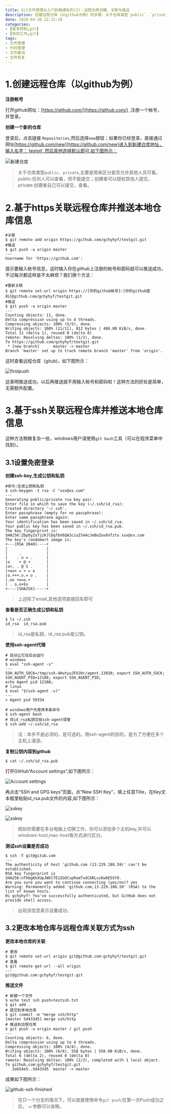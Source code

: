 ```yaml
---
title: Git文件管理从入门到精通系列(2)：远程仓库创建、关联与推送
description: 创建远程仓库（以github为例）的步骤，关于仓库类型`public`、`private`,主要是用来区分是否允许其他人员可看。远程仓库创建、关联与推送。
date: 2020-03-30 22:31:19
categories:
- [版本控制,git]
- [协同工作,git]
tags:
- 文件管理
- 代码管理
- 文件撤消
- 文件恢复
---
```


# 1.创建远程仓库（以github为例）

**注册帐号**

打开github网址：[https://github.com/](https://github.com/) ,注册一个帐号，并登录。

**创建一个新的仓库**

登录后，点击链接 `Repositories`,然后选择`new`按钮；如果你已经登录，直接通过网址[https://github.com/new](https://github.com/new)进入到新建仓库地址，输入名字：`testgit`,然后其他选择默认即可,如下图所示：

 ![新建仓库](/images/git/create_new_repository.png)

>关于仓库类型`public`、`private`,主要是用来区分是否允许其他人员可看。   
public:任何人可以查看，但不能提交；创建者可以授权其他人提交。   
private:创建者自己可以提交，查看。

# 2.基于https关联远程仓库并推送本地仓库信息

```shell
#关联
$ git remote add origin https://github.com/gchyhyf/testgit.git
#推送
$ git push -u origin master
---
Username for 'https://github.com':
```

提示要输入帐号信息，这时输入你在github上注册的帐号和密码就可以推送成功，不过每次都这样是不太麻烦？我们换个方法：

```shell
#重新关联
$ git remote set-url origin https://[你的github帐号]:[你的github密码]@github.com/gchyhyf/testgit.git
#推送
$ git push -u origin master
---
Counting objects: 11, done.
Delta compression using up to 4 threads.
Compressing objects: 100% (5/5), done.
Writing objects: 100% (11/11), 812 bytes | 406.00 KiB/s, done.
Total 11 (delta 1), reused 0 (delta 0)
remote: Resolving deltas: 100% (1/1), done.
To https://github.com/gchyhyf/testgit.git
 * [new branch]      master -> master
Branch 'master' set up to track remote branch 'master' from 'origin'.
```

这时查看远程仓库（gitub)，如下图所示：

 ![firstpush](/images/git/firstpush.png)

这表明推送成功，以后再推送就不用输入帐号和密码啦！这种方法的好处是简单，无需额外配置。

# 3.基于ssh关联远程仓库并推送本地仓库信息

这种方法稍微复杂一些，windows用户请使用`git bash`工具（可以在程序菜单中找到）。

## 3.1设置免密登录
**创建ssh-key,生成公钥和私钥**
```shell
#命令:生成公钥和私钥
$ ssh-keygen -t rsa -C "xxx@xx.com"
---
Generating public/private rsa key pair.
Enter file in which to save the key (~/.ssh/id_rsa):
Created directory '~/.ssh'.
Enter passphrase (empty for no passphrase):
Enter same passphrase again:
Your identification has been saved in ~/.ssh/id_rsa.
Your public key has been saved in ~/.ssh/id_rsa.pub.
The key fingerprint is:
SHA256:ZDpOyZxfjzKJlDqfbV6QA3ciuI544cJeBoZov6Vfzto xxx@xx.com
The key's randomart image is:
+---[RSA 2048]----+
|                 |
|     .           |
|    . o = .      |
|o    + @ +       |
|o+. . @ S .      |
|+oo+ = + = o     |
|o.+++.o.= o .    |
|.oo +o=o.+       |
| . o.o+Eo        |
+----[SHA256]-----+
```    
>上述除了email,其他选项直接回车即可

**查看是否正确生成公钥和私钥**
```shell
$ ls ~/.ssh
id_rsa  id_rsa.pub
```
>id_rsa是私钥，id_rsa.pub是公钥。

**使用ssh-agent代理**
```shell
# 启动让它在后台运行
# windows
$ eval "ssh-agent -s"
---
SSH_AUTH_SOCK=/tmp/ssh-4HutyuJFUJHr/agent.13920; export SSH_AUTH_SOCK;
SSH_AGENT_PID=12108; export SSH_AGENT_PID;
echo Agent pid 12108;
# linux
$ eval "$(ssh-agent -s)"
---
> Agent pid 59324

# windows用户先使用本条命令
$ ssh-agent bash
# 将id_rsa私钥交给ssh-agent保管
$ ssh-add ~/.ssh/id_rsa
```
>注：本步不是必须的，是可选的。用ssh-agent的目的，是为了方便在多个主机上漫游。

**复制公钥内容到github**
```shell
$ cat ~/.ssh/id_rsa.pub
```

打开GitHub“Account settings”,如下图所示：

 ![Account settings](/images/git/github_settings.png)

再点击“SSH and GPG keys”页面，点“New SSH Key”，填上任意Title，在Key文本框里粘贴id_rsa.pub文件的内容,如下图所示：

 ![sskey](/images/git/github_settings_ssh.png)

 ![sskey](/images/git/github_settings_mac.png)

>假如你需要在多台电脑上切换工作，你可以添加多个主机key,并可以windows-host,mac-host等方式进行区分。

**测试ssh设置是否成功**
```shell
$ ssh -T git@gitub.com
---
The authenticity of host 'github.com (13.229.188.59)' can't be established.
RSA key fingerprint is SHA256:nThbg6kXUpJWGl7E1IGOCspRomTxdCARLviKw6E5SY8.
Are you sure you want to continue connecting (yes/no)? yes
Warning: Permanently added 'github.com,13.229.188.59' (RSA) to the list of known hosts.
Hi gchyhyf! You've successfully authenticated, but GitHub does not provide shell access.
```
>出现该信息表示设置成功。

## 3.2更改本地仓库与远程仓库关联方式为ssh

**更改本地仓库的关联**
```shell
# 更改
$ git remote set-url origin git@github.com:gchyhyf/testgit.git
# 查看
$ git remote get-url --all origin
---
git@github.com:gchyhyf/testgit.git
```

**推送文件**
```shell
# 新建一个文件
$ echo test ssh push>testssh.txt
$ git add .
# 提交到本地仓库
$ git commit -m "merge ssh/http"
[master 5d433d5] merge ssh/http
# 推送到远程仓库
$ git push -u origin master / git push
---
Counting objects: 6, done.
Delta compression using up to 4 threads.
Compressing objects: 100% (4/4), done.
Writing objects: 100% (6/6), 558 bytes | 558.00 KiB/s, done.
Total 6 (delta 2), reused 0 (delta 0)
remote: Resolving deltas: 100% (2/2), completed with 1 local object.
To github.com:gchyhyf/testgit.git
   2eb54e5..5d433d5  master -> master
```
成果如下图所示：

![github-ssh-finished](/images/git/github-ssh-finished.png)

>在只一个分支的情况下，可以直接使用命令`git push`;在第一次Push成功之后，`-u` 参数可以省略。
